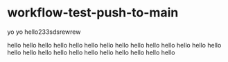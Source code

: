 # workflow-test-push-to-main
yo
yo
hello233sdsrewrew

hello
hello
hello
hello
hello
hello
hello
hello
hello
hello
hello
hello
hello
hello
hello
hello
hello
hello
hello
hello
hello
hello
hello
hello
hello
